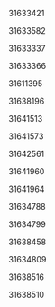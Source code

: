 31633421

31633582

31633337

31633366

31611395

31638196

31641513

31641573

31642561

31641960

31641964

31634788

31634799

31638458

31634809

31638516

31638510

